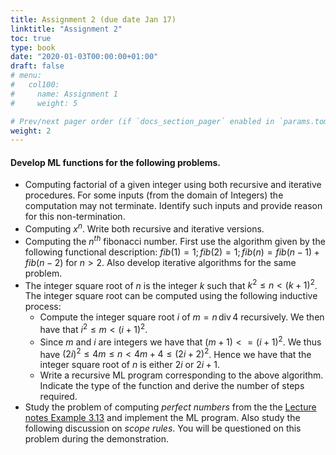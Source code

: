 ```yaml
---
title: Assignment 2 (due date Jan 17)
linktitle: "Assignment 2"
toc: true
type: book
date: "2020-01-03T00:00:00+01:00"
draft: false
# menu:
#   col100:
#     name: Assignment 1
#     weight: 5

# Prev/next pager order (if `docs_section_pager` enabled in `params.toml`)
weight: 2
---
```


#### Develop ML functions for the following problems.

- Computing factorial of a given integer using both recursive and
	  iterative procedures. For some inputs (from the domain of Integers) the 
      computation may not terminate. Identify such inputs and provide reason for this non-termination.   
- Computing $x^n$. Write both recursive and iterative
	  versions.
- Computing the $n^{th}$ fibonacci number. First use the algorithm
     given by the following functional description:
	  $fib(1) = 1; fib(2) = 1; fib(n) = fib(n-1)+fib(n-2)$ for $n > 2$. 
	  Also develop iterative algorithms for the same problem.
- The integer square root of $n$ is the integer $k$ such that
      $k^2 \leq n < (k+1)^2$.  The integer square root can be computed
      using the following inductive process:
    -  Compute the integer square root $i$ of $m = n \,\mbox{div}\, 4$
       recursively.  We then have that $i^2 \leq m < (i+1)^2$.
    -  Since $m$ and $i$ are integers we have that $(m+1) <= (i+1)^2$.
       We thus have $(2i)^2 \leq 4m \leq n < 4m + 4 \leq (2i + 2)^2$.
       Hence we have that the integer square root of $n$ is either
       $2i$ or $2i+1$.
    - Write a recursive ML program corresponding to the above algorithm.
      Indicate the type of the function and derive the number
      of steps required.
- Study the problem of computing <i>perfect numbers</i> from the the
     [Lecture notes Example 3.13](http://www.cse.iitd.ac.in/~suban/COL100/lecture.pdf) and
     implement the ML program. Also study the following discussion on
     <i>scope rules</i>. You will be questioned on this problem during the
     demonstration.
